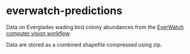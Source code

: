 # everwatch-predictions

Data on Everglades wading bird colony abundances from the [EverWatch computer vision workflow](https://github.com/weecology/everwatch-workflow/).

Data are stored as a combined shapefile compressed using zip.
